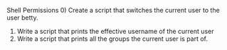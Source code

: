 Shell Permissions
0) Create a script that switches the current user to the user betty.
1) Write a script that prints the effective username of the current user
2) Write a script that prints all the groups the current user is part of.

